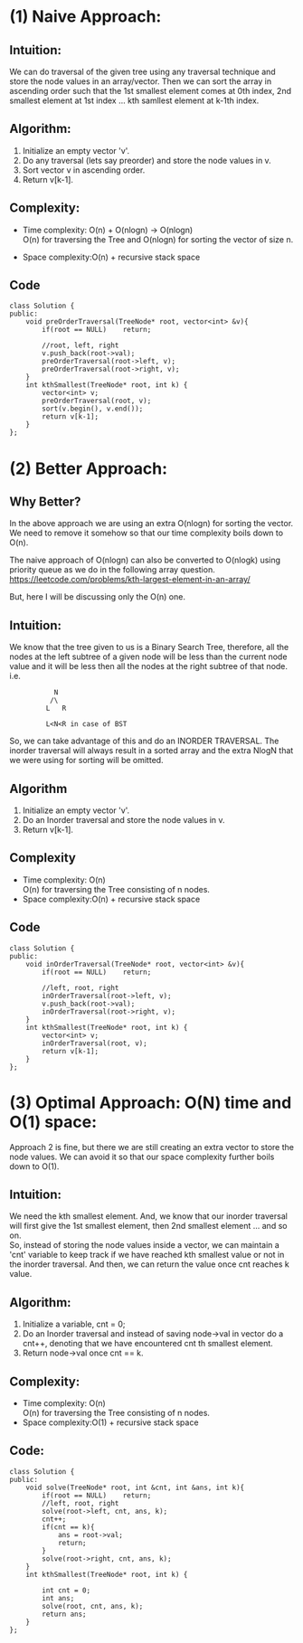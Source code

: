 (1) Naive Approach:
===================

Intuition:
----------

We can do traversal of the given tree using any traversal technique and store the node values in an array/vector. Then we can sort the array in ascending order such that the 1st smallest element comes at 0th index, 2nd smallest element at 1st index ... kth samllest element at k-1th index.

Algorithm:
----------

1.  Initialize an empty vector 'v'.
2.  Do any traversal (lets say preorder) and store the node values in v.
3.  Sort vector v in ascending order.
4.  Return v[k-1].

Complexity:
-----------

-   Time complexity: O(n) + O(nlogn) -> O(nlogn)\
    O(n) for traversing the Tree and O(nlogn) for sorting the vector of size n.

-   Space complexity:O(n) + recursive stack space

Code
----

```
class Solution {
public:
    void preOrderTraversal(TreeNode* root, vector<int> &v){
        if(root == NULL)    return;

        //root, left, right
        v.push_back(root->val);
        preOrderTraversal(root->left, v);
        preOrderTraversal(root->right, v);
    }
    int kthSmallest(TreeNode* root, int k) {
        vector<int> v;
        preOrderTraversal(root, v);
        sort(v.begin(), v.end());
        return v[k-1];
    }
};
```

(2) Better Approach:
====================

Why Better?
-----------

In the above approach we are using an extra O(nlogn) for sorting the vector. We need to remove it somehow so that our time complexity boils down to O(n).

The naive approach of O(nlogn) can also be converted to O(nlogk) using priority queue as we do in the following array question.\
<https://leetcode.com/problems/kth-largest-element-in-an-array/>

But, here I will be discussing only the O(n) one.

Intuition:
----------

We know that the tree given to us is a Binary Search Tree, therefore, all the nodes at the left subtree of a given node will be less than the current node value and it will be less then all the nodes at the right subtree of that node.\
i.e.

```
           N
          /\
         L   R

         L<N<R in case of BST
```

So, we can take advantage of this and do an INORDER TRAVERSAL. The inorder traversal will always result in a sorted array and the extra NlogN that we were using for sorting will be omitted.

Algorithm
---------

1.  Initialize an empty vector 'v'.
2.  Do an Inorder traversal and store the node values in v.
3.  Return v[k-1].

Complexity
----------

-   Time complexity: O(n)\
    O(n) for traversing the Tree consisting of n nodes.
-   Space complexity:O(n) + recursive stack space

Code
----

```
class Solution {
public:
    void inOrderTraversal(TreeNode* root, vector<int> &v){
        if(root == NULL)    return;

        //left, root, right
        inOrderTraversal(root->left, v);
        v.push_back(root->val);
        inOrderTraversal(root->right, v);
    }
    int kthSmallest(TreeNode* root, int k) {
        vector<int> v;
        inOrderTraversal(root, v);
        return v[k-1];
    }
};
```

(3) Optimal Approach: O(N) time and O(1) space:
===============================================

Approach 2 is fine, but there we are still creating an extra vector to store the node values. We can avoid it so that our space complexity further boils down to O(1).

Intuition:
----------

We need the kth smallest element. And, we know that our inorder traversal will first give the 1st smallest element, then 2nd smallest element ... and so on.\
So, instead of storing the node values inside a vector, we can maintain a 'cnt' variable to keep track if we have reached kth smallest value or not in the inorder traversal. And then, we can return the value once cnt reaches k value.

Algorithm:
----------

1.  Initialize a variable, cnt = 0;
2.  Do an Inorder traversal and instead of saving node->val in vector do a cnt++, denoting that we have encountered cnt th smallest element.
3.  Return node->val once cnt == k.

Complexity:
-----------

-   Time complexity: O(n)\
    O(n) for traversing the Tree consisting of n nodes.
-   Space complexity:O(1) + recursive stack space

Code:
-----

```
class Solution {
public:
    void solve(TreeNode* root, int &cnt, int &ans, int k){
        if(root == NULL)    return;
        //left, root, right
        solve(root->left, cnt, ans, k);
        cnt++;
        if(cnt == k){
            ans = root->val;
            return;
        }
        solve(root->right, cnt, ans, k);
    }
    int kthSmallest(TreeNode* root, int k) {

        int cnt = 0;
        int ans;
        solve(root, cnt, ans, k);
        return ans;
    }
};
```